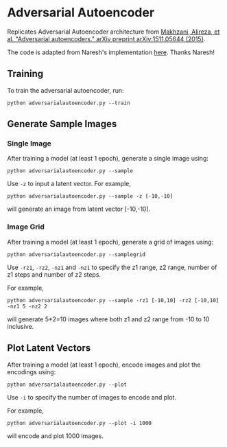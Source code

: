 # Adversarial Autoencoder
Replicates Adversarial Autoencoder architecture from [Makhzani, Alireza, et al. "Adversarial autoencoders." arXiv preprint arXiv:1511.05644 (2015)](https://arxiv.org/abs/1511.05644). 



The code is adapted from Naresh's implementation [here](https://github.com/Naresh1318/Adversarial_Autoencoder). Thanks Naresh!

## Training

To train the adversarial autoencoder, run:
```
python adversarialautoencoder.py --train
```

## Generate Sample Images

### Single Image

After training a model (at least 1 epoch), generate a single image using:
```
python adversarialautoencoder.py --sample
```

Use `-z` to input a latent vector.
For example, 
```
python adversarialautoencoder.py --sample -z [-10,-10]
```
will generate an image from latent vector [-10,-10].

### Image Grid

After training a model (at least 1 epoch), generate a grid of images using:
```
python adversarialautoencoder.py --samplegrid
```

Use `-rz1`, `-rz2`, `-nz1` and `-nz1` to specify the z1 range, z2 range, number of z1 steps and number of z2 steps.

For example,
```
python adversarialautoencoder.py --sample -rz1 [-10,10] -rz2 [-10,10] -nz1 5 -nz2 2
```
will generate 5\*2=10 images where both z1 and z2 range from -10 to 10 inclusive.

## Plot Latent Vectors

After training a model (at least 1 epoch), encode images and plot the encodings using:
```
python adversarialautoencoder.py --plot
```

Use `-i` to specify the number of images to encode and plot.

For example, 
```
python adversarialautoencoder.py --plot -i 1000
```
will encode and plot 1000 images.
